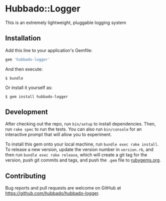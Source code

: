# Hubbado::Logger

This is an extremely lightweight, pluggable logging system

## Installation

Add this line to your application's Gemfile:

```ruby
gem 'hubbado-logger'
```

And then execute:

    $ bundle

Or install it yourself as:

    $ gem install hubbado-logger

## Development

After checking out the repo, run `bin/setup` to install dependencies. Then, run `rake spec` to run the tests. You can also run `bin/console` for an interactive prompt that will allow you to experiment.

To install this gem onto your local machine, run `bundle exec rake install`. To release a new version, update the version number in `version.rb`, and then run `bundle exec rake release`, which will create a git tag for the version, push git commits and tags, and push the `.gem` file to [rubygems.org](https://rubygems.org).

## Contributing

Bug reports and pull requests are welcome on GitHub at https://github.com/hubbado/hubbado-logger.
